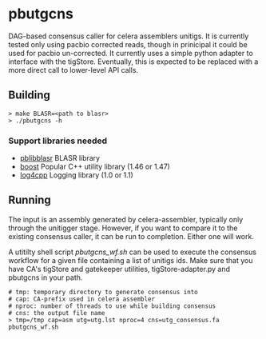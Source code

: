 pbutgcns
========

DAG-based consensus caller for celera assemblers unitigs.  It is currently
tested only using pacbio corrected reads, though in prinicipal it could be
used for pacbio un-corrected.  It currently uses a simple python adapter
to interface with the tigStore.  Eventually, this is expected to be replaced
with a more direct call to lower-level API calls.

Building
--------

    > make BLASR=<path to blasr>
    > ./pbutgcns -h

### Support libraries needed
* [pblibblasr](https://github.com/PacificBiosciences/pblibblasr) BLASR library
* [boost](http://www.boost.org/) Popular C++ utility library (1.46 or 1.47)
* [log4cpp](http://log4cpp.sourceforge.net/) Logging library (1.0 or 1.1)

Running
-------

The input is an assembly generated by celera-assembler, typically only through
the unitigger stage.  However, if you want to compare it to the existing consensus
caller, it can be run to completion.  Either one will work.


A utitilty shell script *pbutgcns_wf.sh* can be used to execute the consensus
workflow for a given file containing a list of unitigs ids.  Make sure that you
have CA's tigStore and gatekeeper utilities, tigStore-adapter.py and pbutgcns
in your path.

    # tmp: temporary directory to generate consensus into
    # cap: CA-prefix used in celera assembler
    # nproc: number of threads to use while building consensus
    # cns: the output file name
    > tmp=/tmp cap=asm utg=utg.lst nproc=4 cns=utg_consensus.fa pbutgcns_wf.sh

